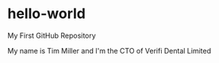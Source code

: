# hello-world
My First GitHub Repository

My name is Tim Miller and I'm the CTO of Verifi Dental Limited
